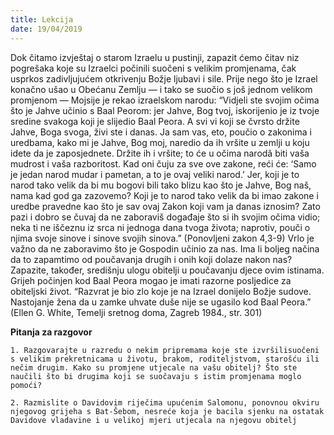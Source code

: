 ```yaml
---
title: Lekcija
date: 19/04/2019
---
```


Dok čitamo izvještaj o starom Izraelu u pustinji, zapazit ćemo čitav niz pogrešaka koje su Izraelci počinili suočeni s velikim promjenama, čak usprkos zadivljujućem otkrivenju Božje ljubavi i sile. Prije nego što je Izrael konačno ušao u Obećanu Zemlju — i tako se suočio s još jednom velikom promjenom — Mojsije je rekao izraelskom narodu: “Vidjeli ste svojim očima što je Jahve učinio s Baal Peorom: jer Jahve, Bog tvoj, iskorijenio je iz tvoje sredine svakoga koji je slijedio Baal Peora. A svi vi koji se čvrsto držite Jahve, Boga svoga, živi ste i danas. Ja sam vas, eto, poučio o zakonima i uredbama, kako mi je Jahve, Bog moj, naredio da ih vršite u zemlji u koju idete da je zaposjednete. Držite ih i vršite; to će u očima narodâ biti vaša mudrost i vaša razboritost. Kad oni čuju za sve ove zakone, reći će: ‘Samo je jedan narod mudar i pametan, a to je ovaj veliki narod.’ Jer, koji je to narod tako velik da bi mu bogovi bili tako blizu kao što je Jahve, Bog naš, nama kad god ga zazovemo? Koji je to narod tako velik da bi imao zakone i uredbe pravedne kao što je sav ovaj Zakon koji vam ja danas iznosim? Zato pazi i dobro se čuvaj da ne zaboraviš događaje što si ih svojim očima vidio; neka ti ne iščeznu iz srca ni jednoga dana tvoga života; naprotiv, pouči o njima svoje sinove i sinove svojih sinova.” (Ponovljeni zakon 4,3-9) Vrlo je važno da ne zaboravimo što je Gospodin učinio za nas. Ima li boljeg načina da to zapamtimo od poučavanja drugih i onih koji dolaze nakon nas? Zapazite, također, središnju ulogu obitelji u poučavanju djece ovim istinama. Grijeh počinjen kod Baal Peora mogao je imati razorne posljedice za obiteljski život. “Razvrat je bio zlo koje je na Izrael donijelo Božje sudove. Nastojanje žena da u zamke uhvate duše nije se ugasilo kod Baal Peora.” (Ellen G. White, Temelji sretnog doma, Zagreb 1984., str. 301)

**Pitanja za razgovor**

`1.	Razgovarajte u razredu o nekim pripremama koje ste izvršilisuočeni s velikim prekretnicama u životu, brakom, roditeljstvom, starošću ili nečim drugim. Kako su promjene utjecale na vašu obitelj? Što ste naučili što bi drugima koji se suočavaju s istim promjenama moglo pomoći?`

`2.	Razmislite o Davidovim riječima upućenim Salomonu, ponovnou okviru njegovog grijeha s Bat-Šebom, nesreće koja je bacila sjenku na ostatak Davidove vladavine i u velikoj mjeri utjecala na njegovu obitelj`
